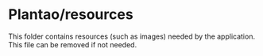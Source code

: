 # Plantao/resources

This folder contains resources (such as images) needed by the application. This file can
be removed if not needed.
